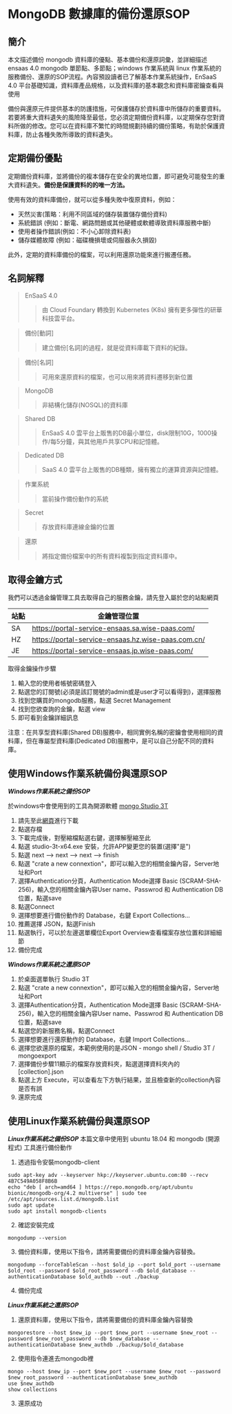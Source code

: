 MongoDB 數據庫的備份還原SOP
==========================================

簡介
------------------------------------------
本文描述備份 mongodb 資料庫的優點、基本備份和還原詞彙，並詳細描述 ensaas 4.0 mongodb 單節點、多節點；windows 作業系統與 linux 作業系統的服務備份、還原的SOP流程。內容預設讀者已了解基本作業系統操作，EnSaaS 4.0 平台基礎知識，資料庫產品規格，以及資料庫的基本觀念和資料庫密鑰查看與使用

備份與還原元件提供基本的防護措施，可保護儲存於資料庫中所儲存的重要資料。若要將重大資料遺失的風險降至最低，您必須定期備份資料庫，以定期保存您對資料所做的修改。您可以在資料庫不繁忙的時間規劃持續的備份策略，有助於保護資料庫，防止各種失敗所導致的資料遺失。

定期備份優點
------------------------------------------
定期備份資料庫，並將備份的複本儲存在安全的異地位置，即可避免可能發生的重大資料遺失。**備份是保護資料的的唯一方法。**

使用有效的資料庫備份，就可以從多種失敗中復原資料，例如：
* 天然災害(策略：利用不同區域的儲存裝置儲存備份資料)
* 系統錯誤 (例如：斷電、網路問題或其他硬體或軟體導致資料庫服務中斷)
* 使用者操作錯誤(例如：不小心卸除資料表)
* 儲存媒體故障 (例如：磁碟機損壞或伺服器永久損毀)

此外，定期的資料庫備份的檔案，可以利用還原功能來進行搬遷任務。

名詞解釋
------------------------------------------
> EnSaaS 4.0 
>> 由 Cloud Foundary 轉換到 Kubernetes (K8s) 擁有更多彈性的研華科技雲平台。

> 備份[動詞]
>> 建立備份[名詞]的過程，就是從資料庫載下資料的紀錄。

> 備份[名詞]
>> 可用來還原資料的檔案，也可以用來將資料遷移到新位置

> MongoDB
>> 非結構化儲存(NOSQL)的資料庫

> Shared DB
>> EnSaaS 4.0 雲平台上販售的DB最小單位，disk限制10G，1000操作/每5分鐘，與其他用戶共享CPU和記憶體。

> Dedicated DB
>> SaaS 4.0 雲平台上販售的DB種類，擁有獨立的運算資源與記憶體。

> 作業系統
>> 當前操作備份動作的系統

> Secret 
>> 存放資料庫連線金鑰的位置

> 還原
>> 將指定備份檔案中的所有資料複製到指定資料庫中。

取得金鑰方式
-------------------------------------------------------------------------------
我們可以透過金鑰管理工具去取得自己的服務金鑰，請先登入屬於您的站點網頁

| 站點 | 金鑰管理位置 | 
| --- | --- |
| SA | https://portal-service-ensaas.sa.wise-paas.com/ |
| HZ | https://portal-service-ensaas.hz.wise-paas.com.cn/ |
| JE | https://portal-service-ensaas.jp.wise-paas.com/ |

取得金鑰操作步驟
1. 輸入您的使用者帳號密碼登入
2. 點選您的訂閱號(必須是該訂閱號的admin或是user才可以看得到)，選擇服務
3. 找到您購買的mongodb服務，點選 Secret Management
4. 找到您欲查詢的金鑰，點選 view
5. 即可看到金鑰詳細訊息

注意：在共享型資料庫(Shared DB)服務中，相同實例名稱的密鑰會使用相同的資料庫，但在專屬型資料庫(Dedicated DB)服務中，是可以自己分配不同的資料庫。 

使用Windows作業系統備份與還原SOP
-------------------------------------------------------------------------------
***Windows作業系統之備份SOP***

於windows中會使用到的工具為開源軟體 [mongo Studio 3T](https://studio3t.com/)
1. 請先至此[網頁](https://studio3t.com/download-thank-you/?OS=win64)進行下載
2. 點選存檔
3. 下載完成後，對壓縮檔點選右鍵，選擇解壓縮至此
4. 點選 studio-3t-x64.exe 安裝，允許APP變更您的裝置(選擇"是")
5. 點選 next --> next --> next --> finish
6. 點選 "crate a new connextion"，即可以輸入您的相關金鑰內容，Server地址和Port
7. 選擇Authentication分頁，Authentication Mode選擇 Basic (SCRAM-SHA-256)，輸入您的相關金鑰內容User name、Passwrod 和 Authentication DB位置，點選save
8. 點選Connect
9. 選擇想要進行備份動作的 Database，右鍵 Export Collections...
10. 推薦選擇 JSON，點選Finish
11. 點選執行，可以於左邊選單欄位Export Overview查看檔案存放位置和詳細細節
12. 備份完成

***Windows作業系統之還原SOP***
1. 於桌面選單執行 Studio 3T
2. 點選 "crate a new connextion"，即可以輸入您的相關金鑰內容，Server地址和Port
3. 選擇Authentication分頁，Authentication Mode選擇 Basic (SCRAM-SHA-256)，輸入您的相關金鑰內容User name、Passwrod 和 Authentication DB位置，點選save
4. 點選您的新服務名稱，點選Connect
5. 選擇想要進行還原動作的 Database，右鍵 Import Collections...
6. 選擇您欲還原的檔案，本範例使用的是JSON - mongo shell / Studio 3T / mongoexport
7. 選擇備份步驟11顯示的檔案存放資料夾，點選選擇資料夾內的 [collection].json
8. 點選上方 Execute，可以查看左下方執行結果，並且檢查新的collection內容是否有誤
9. 還原完成

使用Linux作業系統備份與還原SOP
-------------------------------------------------------------------------------

***Linux作業系統之備份SOP***
本篇文章中使用到 ubuntu 18.04 和 mongodb (開源程式) 工具進行備份動作

1. 透過指令安裝mongodb-client
```
sudo apt-key adv --keyserver hkp://keyserver.ubuntu.com:80 --recv 4B7C549A058F8B6B
echo "deb [ arch=amd64 ] https://repo.mongodb.org/apt/ubuntu bionic/mongodb-org/4.2 multiverse" | sudo tee /etc/apt/sources.list.d/mongodb.list
sudo apt update
sudo apt install mongodb-clients
```
2. 確認安裝完成
```
mongodump --version
```
3. 備份資料庫，使用以下指令，請將需要備份的資料庫金鑰內容替換。
```
mongodump --forceTableScan --host $old_ip --port $old_port --username $old_root --password $old_root_password --db $old_database --authenticationDatabase $old_authdb --out ./backup
```
4. 備份完成

***Linux作業系統之還原SOP***

1. 還原資料庫，使用以下指令，請將需要備份的資料庫金鑰內容替換
```
mongorestore --host $new_ip --port $new_port --username $new_root --password $new_root_password --db $new_database --authenticationDatabase $new_authdb ./backup/$old_database
```
2. 使用指令連進去mongodb裡
```
mongo --host $new_ip --port $new_port --username $new_root --password $new_root_password --authenticationDatabase $new_authdb
use $new_authdb
show collections
```
3. 還原成功
